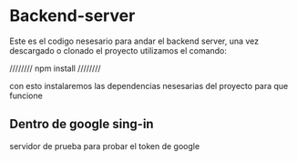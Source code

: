 # Backend-server

Este es el codigo nesesario para andar el backend server, una vez descargado o clonado el proyecto utilizamos
el comando:

////////
npm install
////////

con esto instalaremos las dependencias nesesarias del proyecto para que funcione

## Dentro de google sing-in

servidor de prueba para probar el token de google 